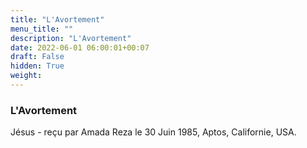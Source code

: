 ```yaml
---
title: "L'Avortement"
menu_title: ""
description: "L'Avortement"
date: 2022-06-01 06:00:01+00:07
draft: False
hidden: True
weight:
---
```

### L'Avortement

Jésus - reçu par Amada Reza le 30 Juin 1985, Aptos, Californie, USA.



